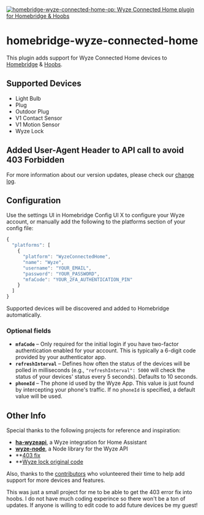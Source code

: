 [![homebridge-wyze-connected-home-op: Wyze Connected Home plugin for Homebridge & Hoobs](https://github.com/ndejong5/homebridge-wyze-connected-home-op/blob/master/wyze%20hoobs%20logo.png?raw=true)](https://github.com/ndejong5/homebridge-wyze-connected-home-op)

# homebridge-wyze-connected-home

This plugin adds support for Wyze Connected Home devices to [Homebridge](https://github.com/homebridge/homebridge) & [Hoobs](https://github.com/hoobs-org/HOOBS).

## Supported Devices
- Light Bulb
- Plug
- Outdoor Plug
- V1 Contact Sensor
- V1 Motion Sensor
- Wyze Lock

## Added User-Agent Header to API call to avoid 403 Forbidden 

For more information about our version updates, please check our [change log](CHANGELOG.md).

## Configuration

Use the settings UI in Homebridge Config UI X to configure your Wyze account, or manually add the following to the platforms section of your config file:

```js
{
  "platforms": [
    {
      "platform": "WyzeConnectedHome",
      "name": "Wyze",
      "username": "YOUR_EMAIL",
      "password": "YOUR_PASSWORD",
      "mfaCode": "YOUR_2FA_AUTHENTICATION_PIN"
    }
  ]
}
```

Supported devices will be discovered and added to Homebridge automatically.

### Optional fields

* **`mfaCode`** &ndash; Only required for the initial login if you have two-factor authentication enabled for your account. This is typically a 6-digit code provided by your authenticator app.
* **`refreshInterval`** &ndash; Defines how often the status of the devices will be polled in milliseconds (e.g., `"refreshInterval": 5000` will check the status of your devices' status every 5 seconds). Defaults to 10 seconds.
* **`phoneId`** &ndash; The phone id used by the Wyze App. This value is just found by intercepting your phone's traffic. If no `phoneId` is specified, a default value will be used.

## Other Info

Special thanks to the following projects for reference and inspiration:
* **[ha-wyzeapi](https://github.com/JoshuaMulliken/ha-wyzeapi)**, a Wyze integration for Home Assistant
* **[wyze-node](https://github.com/noelportugal/wyze-node)**, a Node library for the Wyze API
* **[403 fix](https://github.com/ndejong5/homebridge-wyze-connected-home-op)
* **[Wyze lock original code](https://github.com/normana10/homebridge-wyze-connected-home-v2)

Also, thanks to the [contributors](https://github.com/misenhower/homebridge-wyze-connected-home/graphs/contributors) who volunteered their time to help add support for more devices and features.

This was just a small project for me to be able to get the 403 error fix into hoobs. I do not have much coding experince so there won't be a ton of updates. If anyone is willing to edit code to add future devices be my guest!
